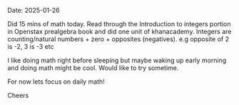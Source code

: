 Date: 2025-01-26

Did 15 mins of math today. Read through the Introduction to integers portion in Openstax prealgebra book and did one unit of khanacademy. Integers are counting/natural numbers + zero + opposites (negatives). e.g opposite of 2 is -2, 3 is -3 etc

I like doing math right before sleeping but maybe waking up early morning and doing math might be cool. Would like to try sometime.

For now lets focus on daily math!

Cheers
